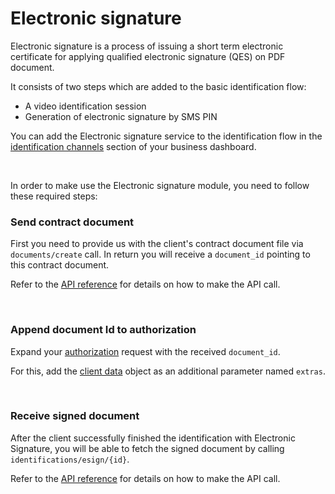 # Electronic signature

Electronic signature is a process of issuing a short term electronic certificate for applying
qualified electronic signature (QES) on PDF document.

It consists of two steps which are added to the basic identification flow:

- A video identification session
- Generation of electronic signature by SMS PIN

You can add the Electronic signature service to the identification flow in the [identification channels](channels) section of your business dashboard.

<br >

In order to make use the Electronic signature module, you need to follow these required steps:

### Send contract document <a name="send-contract-document"></a>

First you need to provide us with the client's contract document file via `documents/create` call.
In return you will receive a `document_id` pointing to this contract document.

Refer to the [API reference](api-reference) for details on how to make the API call.

<br >

### Append document Id to authorization <a name="append-document-id"></a>

Expand your [authorization](authorization) request with the received `document_id`.

For this, add the [client data](client-data) object as an additional parameter named `extras`.

<br >

### Receive signed document <a name="receive-signed-document"></a>

After the client successfully finished the identification with Electronic Signature, you will be able to fetch the signed document by calling `identifications/esign/{id}`.

Refer to the [API reference](api-reference) for details on how to make the API call.
